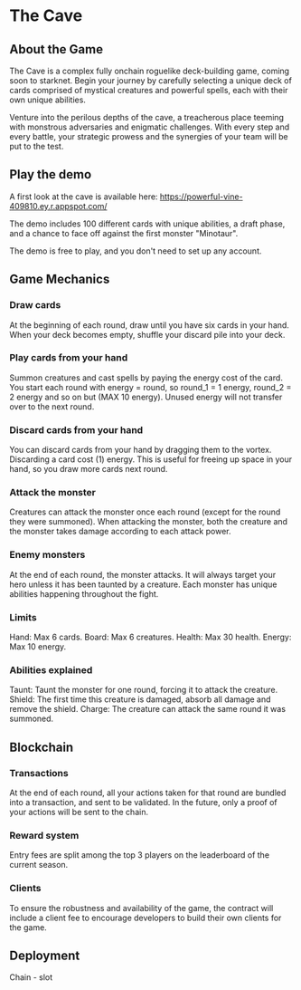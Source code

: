 # The Cave

## About the Game

The Cave is a complex fully onchain roguelike deck-building game, coming soon to starknet. Begin your journey by carefully selecting a unique deck of cards comprised of mystical creatures and powerful spells, each with their own unique abilities.

Venture into the perilous depths of the cave, a treacherous place teeming with monstrous adversaries and enigmatic challenges. With every step and every battle, your strategic prowess and the synergies of your team will be put to the test.

## Play the demo

A first look at the cave is available here: https://powerful-vine-409810.ey.r.appspot.com/

The demo includes 100 different cards with unique abilities, a draft phase, and a chance to face off against the first monster "Minotaur".

The demo is free to play, and you don't need to set up any account.

## Game Mechanics

### Draw cards

At the beginning of each round, draw until you have six cards in your hand.
When your deck becomes empty, shuffle your discard pile into your deck.

### Play cards from your hand

Summon creatures and cast spells by paying the energy cost of the card.
You start each round with energy = round, so round_1 = 1 energy, round_2 = 2 energy and so on but (MAX 10 energy).
Unused energy will not transfer over to the next round.

### Discard cards from your hand

You can discard cards from your hand by dragging them to the vortex. Discarding a card cost (1) energy.
This is useful for freeing up space in your hand, so you draw more cards next round.

### Attack the monster

Creatures can attack the monster once each round (except for the round they were summoned).
When attacking the monster, both the creature and the monster takes damage according to each attack power.

### Enemy monsters

At the end of each round, the monster attacks. It will always target your hero unless it has been taunted by a creature.
Each monster has unique abilities happening throughout the fight.

### Limits

Hand: Max 6 cards.
Board: Max 6 creatures.
Health: Max 30 health.
Energy: Max 10 energy.

### Abilities explained

Taunt: Taunt the monster for one round, forcing it to attack the creature.
Shield: The first time this creature is damaged, absorb all damage and remove the shield.
Charge: The creature can attack the same round it was summoned.

## Blockchain

### Transactions

At the end of each round, all your actions taken for that round are bundled into a transaction, and sent to be validated.
In the future, only a proof of your actions will be sent to the chain.

### Reward system

Entry fees are split among the top 3 players on the leaderboard of the current season.

### Clients

To ensure the robustness and availability of the game, the contract will include a client fee to encourage developers to build their own clients
for the game.

## Deployment

Chain - slot